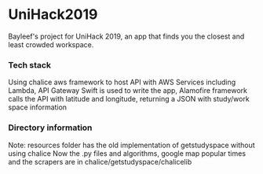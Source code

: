 # UniHack2019
Bayleef's project for UniHack 2019, an app that finds you the closest and least crowded workspace.

### Tech stack
Using chalice aws framework to host API with AWS Services including Lambda, API Gateway
Swift is used to write the app, Alamofire framework calls the API with latitude and longitude, returning a JSON with study/work space information

### Directory information

Note: resources folder has the old implementation of getstudyspace without using chalice
Now the .py files and algorithms, google map popular times and the scrapers are in chalice/getstudyspace/chalicelib
